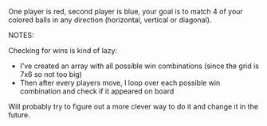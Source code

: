 One player is red, second player is blue, your goal is to match 4 of your colored balls in any direction (horizontal, vertical or diagonal).

NOTES:

Checking for wins is kind of lazy:
  - I've created an array with all possible win combinations (since the grid is 7x6 so not too big)
  - Then after every players move, I loop over each possible win combination and check if it appeared on board

Will probably try to figure out a more clever way to do it and change it in the future.
